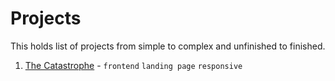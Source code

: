 # Projects

This holds list of projects from simple to complex and unfinished to finished.

1) [The Catastrophe](https://the-catastrophe.herokuapp.com/) - `frontend` `landing page` `responsive`
